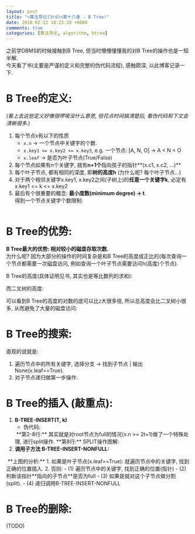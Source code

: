 ```yaml
---
layout: post
title: "<算法导论(3rd)>第十八章 - B Tree!"
date: 2018-02-22 18:22:28 +0800
comments: true
categories: [算法导论, algorithm, btree]
---
```


之前学DBMS的时候接触到B Tree, 但当时懵懵懂懂我的对B Tree的操作也是一知半解.   
今天看了书(主要是严谨的定义和完整的伪代码流程), 感触颇深, 以此博客记录一下.    


# B Tree的定义:
_(看上去这些定义好像很啰嗦没什么意思, 但花点时间搞清楚后, 看伪代码和下文会清晰很多.)_   

1. 每个节点x有以下的性质
    - `x.n` → 一个节点中关键字的个数.   
    - `x.key1 <= x.key2 <= x.key3`, e.g. 一个节点: [A, N, O] → A < N < O
    - `x.leaf` → 是否为叶子节点(True/False)
2. 每个节点如果有n个关键字, 就有**n+1个**指向孩子的指针**(x.c1, x.c2, ...)**
3. 每个叶子节点, 都有相同的深度, 即**树的高度h** (为什么呢? 每个叶子节点...)
4. 对于两个相邻关键字x.key1, x.key2之间(子树上)的**任意一个关键字k**, 必定有x.key1 <= k <= x.key2 
5. 最后有个很重要的概念: **最小度数(minimum degree) → t**.   
得到一个节点关键字个数限制:   
<img style="max-height:100px" class="lazy" data-original="/images/blog/180221_btree/equation_t.jpg">   
<!--more-->

# B Tree的优势: 
**B Tree最大的优势: 相对较小的磁盘存取次数.**   
为什么呢? 因为大部分的操作的时间复杂是和B Tree的高度成正比的(每次查询一个节点都需要一次磁盘访问, 例如查询一个叶子节点需要访问h(高度)个节点).    

B Tree的高度(具体证明见书, 其实也是等比数列的求和):    
<img style="max-height:100px" class="lazy" data-original="/images/blog/180221_btree/equation_h_1.jpg">   

而二叉树的高度:   
<img style="max-height:100px" class="lazy" data-original="/images/blog/180221_btree/equation_h_2.jpg">   

可以看到B Tree的高度的对数的底可以比`2`大很多倍, 所以总高度会比二叉树小很多, 从而避免了大量的磁盘访问:   
<img style="max-height:200px" class="lazy" data-original="/images/blog/180221_btree/def.jpg">   



# B Tree的搜索:
直观的说就是: 

1. 遍历节点中的所有关键字, 选择分支 → 找到子节点 | 输出None(x.leaf==True).
2. 对子节点递归做第一步操作. 



# B Tree的插入 (敲重点):

1. **B-TREE-INSERT(T, k)**
    - 伪代码:   
    <img style="max-height: 250px" class="lazy" data-original="/images/blog/180221_btree/insert1.jpg">   
    **第2-8行:** 其实就是对root节点为full的情况(x.n >= 2t+1)做了一个特殊处理, 进行split操作.   
    **第8行:** SPLIT操作图解:   
    <img style="max-height:130px" class="lazy" data-original="/images/blog/180221_btree/split_root.jpg">   
2. **调用子方法 B-TREE-INSERT-NONFULL:**    
<img style="max-height:350px" class="lazy" data-original="/images/blog/180221_btree/insert.jpg">   
**上图的分析:**
    1. 如果是叶子节点(x.leaf==True):   
    就遍历节点中的关键字, 找到正确的位置插入.
    2. 否则:
        - (1) 遍历节点中的关键字, 找到正确的位置(指针)
        - (2) 判断该指针**指向的子节点**是否为full
        - (3) 如果是就对这个子节点做分割(split).<img style="max-height:140px" class="lazy" data-original="/images/blog/180221_btree/split_child.jpg">   
        - (4) 递归调用B-TREE-INSERT-NONFULL




# B Tree的删除:
(TODO)


